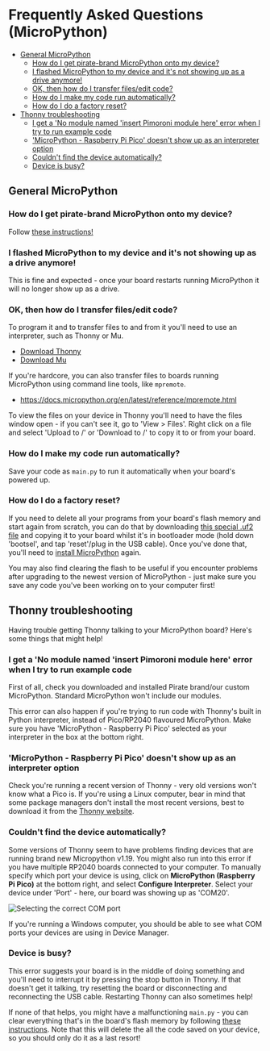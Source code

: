 # Frequently Asked Questions (MicroPython)  <!-- omit in toc -->

- [General MicroPython](#general-micropython)
  - [How do I get pirate-brand MicroPython onto my device?](#how-do-i-get-pirate-brand-micropython-onto-my-device)
  - [I flashed MicroPython to my device and it's not showing up as a drive anymore!](#i-flashed-micropython-to-my-device-and-its-not-showing-up-as-a-drive-anymore)
  - [OK, then how do I transfer files/edit code?](#ok-then-how-do-i-transfer-filesedit-code)
  - [How do I make my code run automatically?](#how-do-i-make-my-code-run-automatically)
  - [How do I do a factory reset?](#how-do-i-do-a-factory-reset)
- [Thonny troubleshooting](#thonny-troubleshooting)
  - [I get a 'No module named 'insert Pimoroni module here' error when I try to run example code](#i-get-a-no-module-named-insert-pimoroni-module-here-error-when-i-try-to-run-example-code)
  - ['MicroPython - Raspberry Pi Pico' doesn't show up as an interpreter option](#micropython---raspberry-pi-pico-doesnt-show-up-as-an-interpreter-option)
  - [Couldn't find the device automatically?](#couldnt-find-the-device-automatically)
  - [Device is busy?](#device-is-busy)

## General MicroPython

### How do I get pirate-brand MicroPython onto my device?

Follow [these instructions!](setting-up-micropython.md)

### I flashed MicroPython to my device and it's not showing up as a drive anymore!

This is fine and expected - once your board restarts running MicroPython it will no longer show up as a drive. 

### OK, then how do I transfer files/edit code?

To program it and to transfer files to and from it you'll need to use an interpreter, such as Thonny or Mu.

- [Download Thonny](https://thonny.org/)
- [Download Mu](https://codewith.mu/)

If you're hardcore, you can also transfer files to boards running MicroPython using command line tools, like `mpremote`.

- https://docs.micropython.org/en/latest/reference/mpremote.html

To view the files on your device in Thonny you'll need to have the files window open - if you can't see it, go to 'View > Files'. Right click on a file and select 'Upload to /' or 'Download to /' to copy it to or from your board.

### How do I make my code run automatically?

Save your code as `main.py` to run it automatically when your board's powered up.

### How do I do a factory reset?

If you need to delete all your programs from your board's flash memory and start again from scratch, you can do that by downloading [this special .uf2 file](https://www.raspberrypi.org/documentation/pico/getting-started/static/6f6f31460c258138bd33cc96ddd76b91/flash_nuke.uf2) and copying it to your board whilst it's in bootloader mode (hold down 'bootsel', and tap 'reset'/plug in the USB cable). Once you've done that, you'll need to [install MicroPython](setting-up-micropython.md) again.

You may also find clearing the flash to be useful if you encounter problems after upgrading to the newest version of MicroPython - just make sure you save any code you've been working on to your computer first!

## Thonny troubleshooting

Having trouble getting Thonny talking to your MicroPython board? Here's some things that might help!

### I get a 'No module named 'insert Pimoroni module here' error when I try to run example code

First of all, check you downloaded and installed Pirate brand/our custom MicroPython. Standard MicroPython won't include our modules.

This error can also happen if you're trying to run code with Thonny's built in Python interpreter, instead of Pico/RP2040 flavoured MicroPython. Make sure you have 'MicroPython - Raspberry Pi Pico' selected as your interpreter in the box at the bottom right.

### 'MicroPython - Raspberry Pi Pico' doesn't show up as an interpreter option

Check you're running a recent version of Thonny - very old versions won't know what a Pico is. If you're using a Linux computer, bear in mind that some package managers don't install the most recent versions, best to download it from the [Thonny website](https://thonny.org/).

### Couldn't find the device automatically?

Some versions of Thonny seem to have problems finding devices that are running brand new Micropython v1.19. You might also run into this error if you have multiple RP2040 boards connected to your computer. To manually specify which port your device is using, click on **MicroPython (Raspberry Pi Pico)** at the bottom right, and select **Configure Interpreter**. Select your device under 'Port' - here, our board was showing up as 'COM20'.

![Selecting the correct COM port](couldnt_find_device_automatically.png)

If you're running a Windows computer, you should be able to see what COM ports your devices are using in Device Manager.

### Device is busy?

This error suggests your board is in the middle of doing something and you'll need to interrupt it by pressing the stop button in Thonny. If that doesn't get it talking, try resetting the board or disconnecting and reconnecting the USB cable. Restarting Thonny can also sometimes help!

If none of that helps, you might have a malfunctioning `main.py` - you can clear everything that's in the board's flash memory by following [these instructions](#how-do-i-get-micropython-onto-my-device). Note that this will delete the all the code saved on your device, so you should only do it as a last resort!

